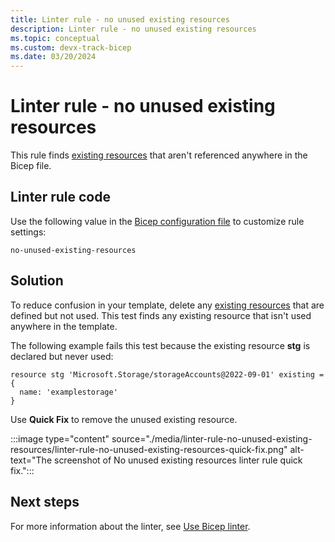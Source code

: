 ```yaml
---
title: Linter rule - no unused existing resources
description: Linter rule - no unused existing resources
ms.topic: conceptual
ms.custom: devx-track-bicep
ms.date: 03/20/2024
---
```


# Linter rule - no unused existing resources

This rule finds [existing resources](./existing-resource.md) that aren't referenced anywhere in the Bicep file.

## Linter rule code

Use the following value in the [Bicep configuration file](bicep-config-linter.md) to customize rule settings:

`no-unused-existing-resources`

## Solution

To reduce confusion in your template, delete any [existing resources](./existing-resource.md) that are defined but not used. This test finds any existing resource that isn't used anywhere in the template.

The following example fails this test because the existing resource **stg** is declared but never used:

```bicep
resource stg 'Microsoft.Storage/storageAccounts@2022-09-01' existing = {
  name: 'examplestorage'
}
```

Use **Quick Fix** to remove the unused existing resource.

:::image type="content" source="./media/linter-rule-no-unused-existing-resources/linter-rule-no-unused-existing-resources-quick-fix.png" alt-text="The screenshot of No unused existing resources linter rule quick fix.":::

## Next steps

For more information about the linter, see [Use Bicep linter](./linter.md).

